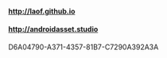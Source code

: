 #### http://laof.github.io

#### http://androidasset.studio



D6A04790-A371-4357-81B7-C7290A392A3A
